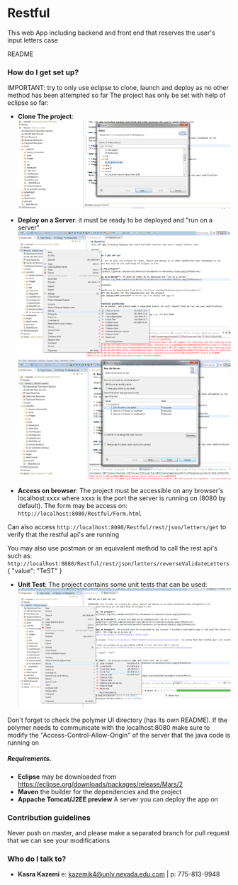 # Restful
This web App including backend and front end that reserves the user's input letters case 

README

### How do I get set up?

IMPORTANT: try to only use eclipse to clone, launch and deploy as no other method has been attempted so far
The project has only be set with help of eclipse so far:

* **Clone The project**: 
[![clone](https://github.com/kasra21/Restful/raw/master/screenshots/clone.png)](#features)

* **Deploy on a Server**: it must be ready to be deployed and "run on a server"
[![deploy](https://github.com/kasra21/Restful/raw/master/screenshots/deploy.png)](#features)
[![deploy2](https://github.com/kasra21/Restful/raw/master/screenshots/deploy2.png)](#features)

* **Access on browser**: The project must be accessible on any browser's localhost:xxxx where xxxx is the port the server is running on (8080 by default). The form may be access on:
	`http://localhost:8080/Restful/Form.html`

Can also access `http://localhost:8080/Restful/rest/json/letters/get` to verify that the restful api's are running

You may also use postman or an equivalent method to call the rest api's such as:
	`http://localhost:8080/Restful/rest/json/letters/reverseValidateLetters`
	{
		"value": "TeST"
	}

* **Unit Test**: The project contains some unit tests that can be used:
[![junit](https://github.com/kasra21/Restful/raw/master/screenshots/junit.png)](#features)

Don't forget to check the polymer UI directory (has its own README). If the polymer needs to communicate with the localhost:8080 make sure to modify the "Access-Control-Allow-Origin" of the server that the java code is running on
	

##### Requirements. 

* **Eclipse** may be downloaded from https://eclipse.org/downloads/packages/release/Mars/2
* **Maven** the builder for the dependencies and the project
* **Appache Tomcat/J2EE preview** A server you can deploy the app on


### Contribution guidelines
Never push on master, and please make a separated branch for pull request that we can see your modifications

### Who do I talk to?
* **Kasra Kazemi** e: kazemik4@unlv.nevada.edu.com | p: 775-813-9948